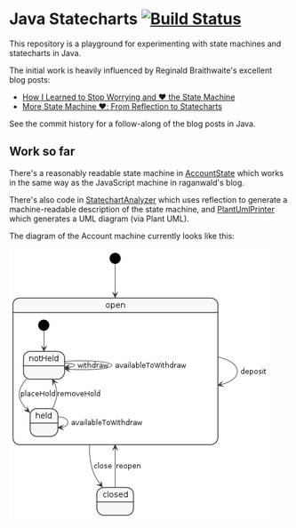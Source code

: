 Java Statecharts [![Build Status](https://travis-ci.org/richardTowers/java-statechart.svg?branch=master)](https://travis-ci.org/richardTowers/java-statechart)
==============================================================================================================================================================

This repository is a playground for experimenting with state machines and statecharts in Java.

The initial work is heavily influenced by Reginald Braithwaite's excellent blog posts:

- [How I Learned to Stop Worrying and ❤️ the State Machine](http://raganwald.com/2018/02/23/forde.html)
- [More State Machine ❤️: From Reflection to Statecharts](http://raganwald.com/2018/03/03/reflections.html)

See the commit history for a follow-along of the blog posts in Java.

Work so far
-----------

There's a reasonably readable state machine in [AccountState](src/main/java/uk/gov/ida/statechart/AccountState.java) which works in the same way as the JavaScript machine in raganwald's blog.

There's also code in [StatechartAnalyzer](src/main/java/uk/gov/ida/reflection/StatechartAnalyzer.java) which uses 
reflection to generate a machine-readable description of the state machine, and [PlantUmlPrinter](src/main/java/uk/gov/ida/reflection/PlantUmlPrinter.java) which generates a UML diagram (via Plant UML).

The diagram of the Account machine currently looks like this:

![Auto-generated state machine diagram](images/diagram.png)
